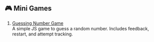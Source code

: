 ## 🎮 Mini Games

1. [Guessing Number Game](./🎯%20Guessing%20Number%20Game)  
   A simple JS game to guess a random number. Includes feedback, restart, and attempt tracking.
